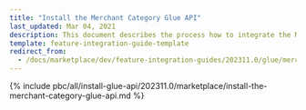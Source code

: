 ```yaml
---
title: "Install the Merchant Category Glue API"
last_updated: Mar 04, 2021
description: This document describes the process how to integrate the Merchant Category Glue API feature into a Spryker project.
template: feature-integration-guide-template
redirect_from:
  - /docs/marketplace/dev/feature-integration-guides/202311.0/glue/merchant-category-feature-integration.html
---
```


{% include pbc/all/install-glue-api/202311.0/marketplace/install-the-merchant-category-glue-api.md %} <!-- To edit, see /_includes/pbc/all/install-glue-api/202311.0/marketplace/install-the-merchant-category-glue-api.md -->
